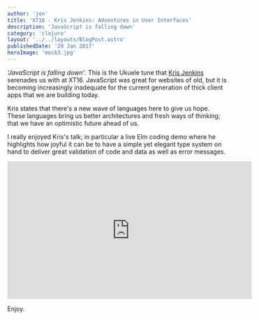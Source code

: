 ```yaml
---
author: 'jon'
title: 'XT16 - Kris Jenkins: Adventures in User Interfaces'
description: 'JavaScript is falling down'
category: 'clojure'
layout: '../../layouts/BlogPost.astro'
publishedDate: '20 Jan 2017'
heroImage: 'mock3.jpg'
---
```


_\'JavaScript is falling down\'_. This is the Ukuele tune that [Kris
Jenkins](https://github.com/krisajenkins) serenades us with at XT16.
JavaScript was great for websites of old, but it is becoming
increasingly inadequate for the current generation of thick client apps
that we are building today.

Kris states that there's a new wave of languages here to give us hope.
These languages bring us better architectures and fresh ways of
thinking; that we have an optimistic future ahead of us.

I really enjoyed Kris's talk; in particular a live Elm coding demo where
he highlights how joyful it can be to have a simple yet elegant type
system on hand to deliver great validation of code and data as well as
error messages.

<iframe width="560" height="315" src="https://www.youtube.com/embed/yF1tX60sRQk" title="XT16 - Kris Jenkins - Adventures in User Interfaces" frameborder="0" allow="accelerometer; autoplay; clipboard-write; encrypted-media; gyroscope; picture-in-picture" allowfullscreen></iframe>

Enjoy.
